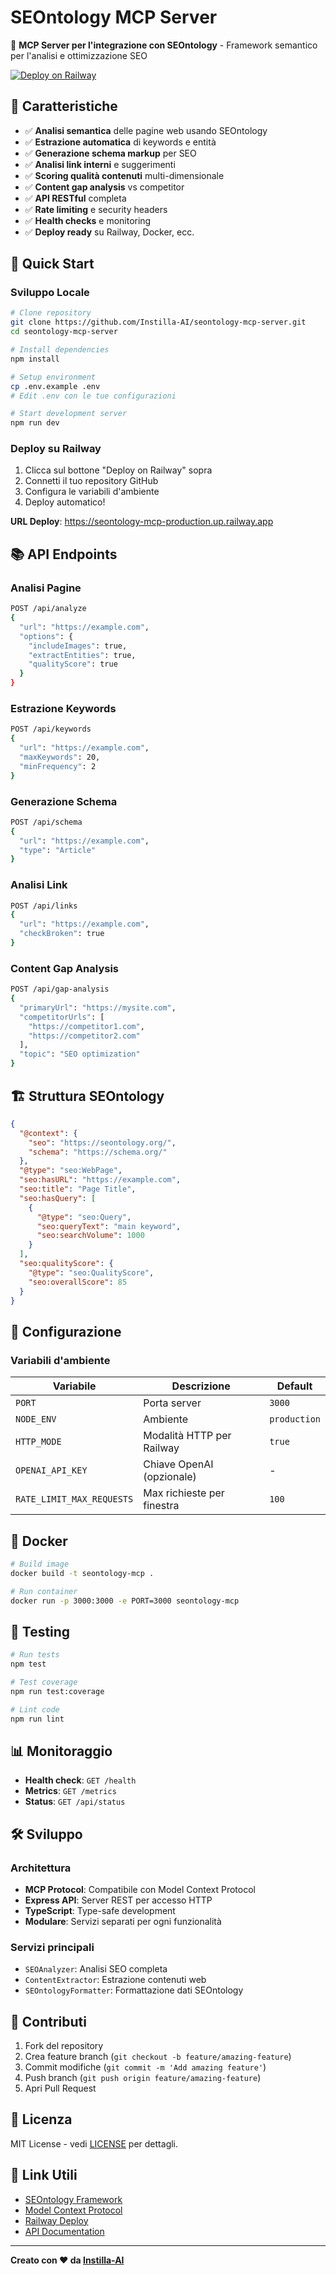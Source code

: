 # SEOntology MCP Server

🚀 **MCP Server per l'integrazione con SEOntology** - Framework semantico per l'analisi e ottimizzazione SEO

[![Deploy on Railway](https://railway.app/button.svg)](https://railway.app/template/seontology-mcp)

## 🌟 Caratteristiche

- ✅ **Analisi semantica** delle pagine web usando SEOntology
- ✅ **Estrazione automatica** di keywords e entità
- ✅ **Generazione schema markup** per SEO
- ✅ **Analisi link interni** e suggerimenti
- ✅ **Scoring qualità contenuti** multi-dimensionale
- ✅ **Content gap analysis** vs competitor
- ✅ **API RESTful** completa
- ✅ **Rate limiting** e security headers
- ✅ **Health checks** e monitoring
- ✅ **Deploy ready** su Railway, Docker, ecc.

## 🚀 Quick Start

### Sviluppo Locale

```bash
# Clone repository
git clone https://github.com/Instilla-AI/seontology-mcp-server.git
cd seontology-mcp-server

# Install dependencies
npm install

# Setup environment
cp .env.example .env
# Edit .env con le tue configurazioni

# Start development server
npm run dev
```

### Deploy su Railway

1. Clicca sul bottone "Deploy on Railway" sopra
2. Connetti il tuo repository GitHub
3. Configura le variabili d'ambiente
4. Deploy automatico!

**URL Deploy**: https://seontology-mcp-production.up.railway.app

## 📚 API Endpoints

### Analisi Pagine
```bash
POST /api/analyze
{
  "url": "https://example.com",
  "options": {
    "includeImages": true,
    "extractEntities": true,
    "qualityScore": true
  }
}
```

### Estrazione Keywords
```bash
POST /api/keywords
{
  "url": "https://example.com",
  "maxKeywords": 20,
  "minFrequency": 2
}
```

### Generazione Schema
```bash
POST /api/schema
{
  "url": "https://example.com",
  "type": "Article"
}
```

### Analisi Link
```bash
POST /api/links
{
  "url": "https://example.com",
  "checkBroken": true
}
```

### Content Gap Analysis
```bash
POST /api/gap-analysis
{
  "primaryUrl": "https://mysite.com",
  "competitorUrls": [
    "https://competitor1.com",
    "https://competitor2.com"
  ],
  "topic": "SEO optimization"
}
```

## 🏗️ Struttura SEOntology

```json
{
  "@context": {
    "seo": "https://seontology.org/",
    "schema": "https://schema.org/"
  },
  "@type": "seo:WebPage",
  "seo:hasURL": "https://example.com",
  "seo:title": "Page Title",
  "seo:hasQuery": [
    {
      "@type": "seo:Query",
      "seo:queryText": "main keyword",
      "seo:searchVolume": 1000
    }
  ],
  "seo:qualityScore": {
    "@type": "seo:QualityScore",
    "seo:overallScore": 85
  }
}
```

## 🔧 Configurazione

### Variabili d'ambiente

| Variabile | Descrizione | Default |
|-----------|-------------| --------|
| `PORT` | Porta server | `3000` |
| `NODE_ENV` | Ambiente | `production` |
| `HTTP_MODE` | Modalità HTTP per Railway | `true` |
| `OPENAI_API_KEY` | Chiave OpenAI (opzionale) | - |
| `RATE_LIMIT_MAX_REQUESTS` | Max richieste per finestra | `100` |

## 🐳 Docker

```bash
# Build image
docker build -t seontology-mcp .

# Run container
docker run -p 3000:3000 -e PORT=3000 seontology-mcp
```

## 🧪 Testing

```bash
# Run tests
npm test

# Test coverage
npm run test:coverage

# Lint code
npm run lint
```

## 📊 Monitoraggio

- **Health check**: `GET /health`
- **Metrics**: `GET /metrics` 
- **Status**: `GET /api/status`

## 🛠️ Sviluppo

### Architettura

- **MCP Protocol**: Compatibile con Model Context Protocol
- **Express API**: Server REST per accesso HTTP
- **TypeScript**: Type-safe development
- **Modulare**: Servizi separati per ogni funzionalità

### Servizi principali

- `SEOAnalyzer`: Analisi SEO completa
- `ContentExtractor`: Estrazione contenuti web
- `SEOntologyFormatter`: Formattazione dati SEOntology

## 🤝 Contributi

1. Fork del repository
2. Crea feature branch (`git checkout -b feature/amazing-feature`)
3. Commit modifiche (`git commit -m 'Add amazing feature'`)
4. Push branch (`git push origin feature/amazing-feature`)
5. Apri Pull Request

## 📄 Licenza

MIT License - vedi [LICENSE](LICENSE) per dettagli.

## 🔗 Link Utili

- [SEOntology Framework](https://github.com/seontology/seontology)
- [Model Context Protocol](https://modelcontextprotocol.io/)
- [Railway Deploy](https://railway.app/)
- [API Documentation](./docs/API.md)

---

**Creato con ❤️ da [Instilla-AI](https://github.com/Instilla-AI)**
